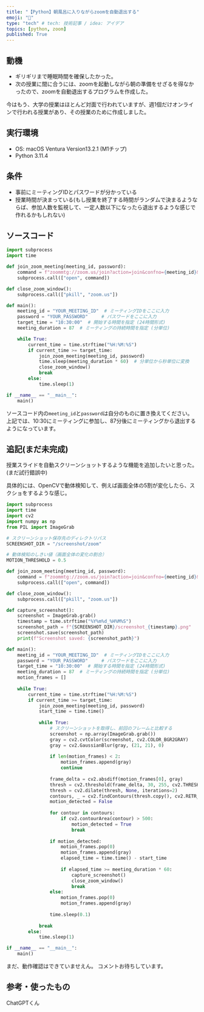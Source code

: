 ```yaml
---
title: "【Python】朝風呂に入りながらzoomを自動退出する"
emoji: "🐶"
type: "tech" # tech: 技術記事 / idea: アイデア
topics: [python, zoom]
published: True
---
```


## 動機

- ギリギリまで睡眠時間を確保したかった。
- 次の授業に間に合うには、zoomを起動しながら朝の準備をせざるを得なかったので、zoomを自動退出するプログラムを作成した。

今はもう、大学の授業はほとんど対面で行われていますが、週1個だけオンラインで行われる授業があり、その授業のために作成しました。

## 実行環境
- OS: macOS Ventura Version13.2.1 (M1チップ)
- Python 3.11.4

## 条件
- 事前にミーティングIDとパスワードが分かっている
- 授業時間が決まっている(もし授業を終了する時間がランダムで決まるようならば、参加人数を監視して、一定人数以下になったら退出するような感じで作れるかもしれない)

## ソースコード

```python
import subprocess
import time

def join_zoom_meeting(meeting_id, password):
    command = f"zoommtg://zoom.us/join?action=join&confno={meeting_id}&pwd={password}"
    subprocess.call(["open", command])

def close_zoom_window():
    subprocess.call(["pkill", "zoom.us"])

def main():
    meeting_id = "YOUR_MEETING_ID"  # ミーティングIDをここに入力
    password = "YOUR_PASSWORD"     # パスワードをここに入力
    target_time = "10:30:00"  # 開始する時間を指定 (24時間形式)
    meeting_duration = 87  # ミーティングの持続時間を指定 (分単位)

    while True:
        current_time = time.strftime("%H:%M:%S")
        if current_time >= target_time:
            join_zoom_meeting(meeting_id, password)
            time.sleep(meeting_duration * 60)  # 分単位から秒単位に変換
            close_zoom_window()
            break
        else:
            time.sleep(1)

if __name__ == "__main__":
    main()
```
ソースコード内の`meeting_id`と`password`は自分のものに置き換えてください。
上記では、10:30にミーティングに参加し、87分後にミーティングから退出するようになっています。


## 追記(まだ未完成)
授業スライドを自動スクリーンショットするような機能を追加したいと思った。(まだ試行錯誤中)

具体的には、OpenCVで動体検知して、例えば画面全体の5割が変化したら、スクショをするような感じ。

```python
import subprocess
import time
import cv2
import numpy as np
from PIL import ImageGrab

# スクリーンショット保存先のディレクトリパス
SCREENSHOT_DIR = "/screenshot/zoom"

# 動体検知のしきい値（画面全体の変化の割合）
MOTION_THRESHOLD = 0.5

def join_zoom_meeting(meeting_id, password):
    command = f"zoommtg://zoom.us/join?action=join&confno={meeting_id}&pwd={password}"
    subprocess.call(["open", command])

def close_zoom_window():
    subprocess.call(["pkill", "zoom.us"])

def capture_screenshot():
    screenshot = ImageGrab.grab()
    timestamp = time.strftime("%Y%m%d_%H%M%S")
    screenshot_path = f"{SCREENSHOT_DIR}/screenshot_{timestamp}.png"
    screenshot.save(screenshot_path)
    print(f"Screenshot saved: {screenshot_path}")

def main():
    meeting_id = "YOUR_MEETING_ID"  # ミーティングIDをここに入力
    password = "YOUR_PASSWORD"     # パスワードをここに入力
    target_time = "10:30:00"  # 開始する時間を指定 (24時間形式)
    meeting_duration = 87  # ミーティングの持続時間を指定 (分単位)
    motion_frames = []
    
    while True:
        current_time = time.strftime("%H:%M:%S")
        if current_time >= target_time:
            join_zoom_meeting(meeting_id, password)
            start_time = time.time()
            
            while True:
                # スクリーンショットを取得し、前回のフレームと比較する
                screenshot = np.array(ImageGrab.grab())
                gray = cv2.cvtColor(screenshot, cv2.COLOR_BGR2GRAY)
                gray = cv2.GaussianBlur(gray, (21, 21), 0)
                
                if len(motion_frames) < 2:
                    motion_frames.append(gray)
                    continue
                
                frame_delta = cv2.absdiff(motion_frames[0], gray)
                thresh = cv2.threshold(frame_delta, 30, 255, cv2.THRESH_BINARY)[1]
                thresh = cv2.dilate(thresh, None, iterations=2)
                contours, _ = cv2.findContours(thresh.copy(), cv2.RETR_EXTERNAL, cv2.CHAIN_APPROX_SIMPLE)
                motion_detected = False
                
                for contour in contours:
                    if cv2.contourArea(contour) > 500:
                        motion_detected = True
                        break
                
                if motion_detected:
                    motion_frames.pop(0)
                    motion_frames.append(gray)
                    elapsed_time = time.time() - start_time
                    
                    if elapsed_time >= meeting_duration * 60:
                        capture_screenshot()
                        close_zoom_window()
                        break
                else:
                    motion_frames.pop(0)
                    motion_frames.append(gray)
                
                time.sleep(0.1)
            
            break
        else:
            time.sleep(1)

if __name__ == "__main__":
    main()
```
まだ、動作確認はできていませえん。
コメントお待ちしています。

## 参考・使ったもの
ChatGPTくん